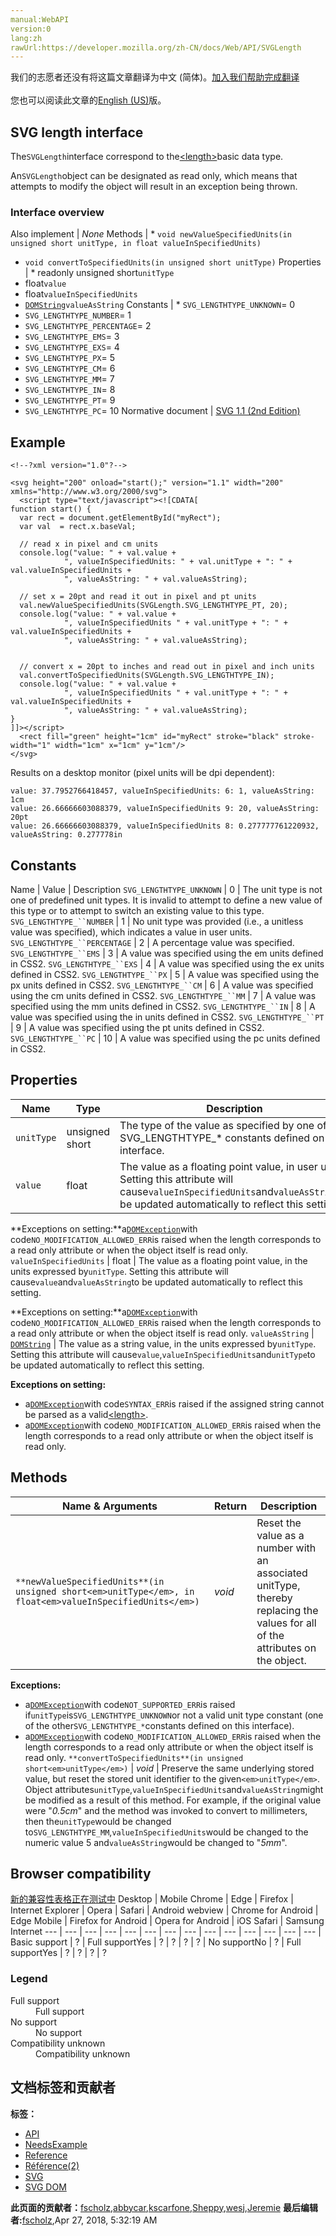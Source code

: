 ```yaml
---
manual:WebAPI
version:0
lang:zh
rawUrl:https://developer.mozilla.org/zh-CN/docs/Web/API/SVGLength
---
```




<bdi>我们的志愿者还没有将这篇文章翻译为<bdi>中文 (简体)</bdi>。[加入我们帮助完成翻译](%17962 "")<br></br>您也可以阅读此文章的[English (US)](%17413 "")版。</bdi>





## SVG length interface<a name="SVG_length_interface"></a>


The`SVGLength`interface correspond to the[&lt;length&gt;](%17412 "https://developer.mozilla.org/en/SVG/Content_type#Length")basic data type.



An`SVGLength`object can be designated as read only, which means that attempts to modify the object will result in an exception being thrown.


### Interface overview<a name="Interface_overview"></a>
Also implement | <em>None</em> 
Methods | * `void newValueSpecifiedUnits(in unsigned short unitType, in float valueInSpecifiedUnits)`
* `void convertToSpecifiedUnits(in unsigned short unitType)` 
Properties | * readonly unsigned short`unitType`
* float`value`
* float`valueInSpecifiedUnits`
* [`DOMString`](%3945 "DOMString is a UTF-16 String. As JavaScript already uses such strings, DOMString is mapped directly to a String.")`valueAsString` 
Constants | * `SVG_LENGTHTYPE_UNKNOWN`= 0
* `SVG_LENGTHTYPE_NUMBER`= 1
* `SVG_LENGTHTYPE_PERCENTAGE`= 2
* `SVG_LENGTHTYPE_EMS`= 3
* `SVG_LENGTHTYPE_EXS`= 4
* `SVG_LENGTHTYPE_PX`= 5
* `SVG_LENGTHTYPE_CM`= 6
* `SVG_LENGTHTYPE_MM`= 7
* `SVG_LENGTHTYPE_IN`= 8
* `SVG_LENGTHTYPE_PT`= 9
* `SVG_LENGTHTYPE_PC`= 10 
Normative document | [SVG 1.1 (2nd Edition)](%17963 "http://www.w3.org/TR/SVG11/types.html#InterfaceSVGLength") 


## Example<a name="Example"></a>

```
<!--?xml version="1.0"?-->
 
<svg height="200" onload="start();" version="1.1" width="200" xmlns="http://www.w3.org/2000/svg">
  <script type="text/javascript"><![CDATA[
function start() {
  var rect = document.getElementById("myRect");
  var val  = rect.x.baseVal;
  
  // read x in pixel and cm units
  console.log("value: " + val.value +
            ", valueInSpecifiedUnits: " + val.unitType + ": " + val.valueInSpecifiedUnits +
            ", valueAsString: " + val.valueAsString);

  // set x = 20pt and read it out in pixel and pt units
  val.newValueSpecifiedUnits(SVGLength.SVG_LENGTHTYPE_PT, 20);
  console.log("value: " + val.value +
            ", valueInSpecifiedUnits " + val.unitType + ": " + val.valueInSpecifiedUnits +
            ", valueAsString: " + val.valueAsString);

  
  // convert x = 20pt to inches and read out in pixel and inch units
  val.convertToSpecifiedUnits(SVGLength.SVG_LENGTHTYPE_IN);
  console.log("value: " + val.value +
            ", valueInSpecifiedUnits " + val.unitType + ": " + val.valueInSpecifiedUnits +
            ", valueAsString: " + val.valueAsString);
}
]]></script>
  <rect fill="green" height="1cm" id="myRect" stroke="black" stroke-width="1" width="1cm" x="1cm" y="1cm"/>
</svg>
```


Results on a desktop monitor (pixel units will be dpi dependent):


```
value: 37.7952766418457, valueInSpecifiedUnits: 6: 1, valueAsString: 1cm
value: 26.66666603088379, valueInSpecifiedUnits 9: 20, valueAsString: 20pt
value: 26.66666603088379, valueInSpecifiedUnits 8: 0.277777761220932, valueAsString: 0.277778in
```

## Constants<a name="Constants"></a>
Name | Value | Description 
`SVG_LENGTHTYPE_UNKNOWN` | 0 | The unit type is not one of predefined unit types. It is invalid to attempt to define a new value of this type or to attempt to switch an existing value to this type. 
`SVG_LENGTHTYPE_``NUMBER` | 1 | No unit type was provided (i.e., a unitless value was specified), which indicates a value in user units. 
`SVG_LENGTHTYPE_``PERCENTAGE` | 2 | A percentage value was specified. 
`SVG_LENGTHTYPE_``EMS` | 3 | A value was specified using the em units defined in CSS2. 
`SVG_LENGTHTYPE_``EXS` | 4 | A value was specified using the ex units defined in CSS2. 
`SVG_LENGTHTYPE_``PX` | 5 | A value was specified using the px units defined in CSS2. 
`SVG_LENGTHTYPE_``CM` | 6 | A value was specified using the cm units defined in CSS2. 
`SVG_LENGTHTYPE_``MM` | 7 | A value was specified using the mm units defined in CSS2. 
`SVG_LENGTHTYPE_``IN` | 8 | A value was specified using the in units defined in CSS2. 
`SVG_LENGTHTYPE_``PT` | 9 | A value was specified using the pt units defined in CSS2. 
`SVG_LENGTHTYPE_``PC` | 10 | A value was specified using the pc units defined in CSS2. 


## Properties<a name="Properties"></a>
Name | Type | Description 
 ---  |  ---  |  ---  | 
`unitType` | unsigned short | The type of the value as specified by one of the SVG_LENGTHTYPE_* constants defined on this interface. 
`value` | float | The value as a floating point value, in user units. Setting this attribute will cause`valueInSpecifiedUnits`and`valueAsString`to be updated automatically to reflect this setting.



**Exceptions on setting:**a[`DOMException`](%4502 "The DOMException interface represents an abnormal event (called an exception) which occurs as a result of calling a method or accessing a property of a web API.")with code`NO_MODIFICATION_ALLOWED_ERR`is raised when the length corresponds to a read only attribute or when the object itself is read only. 
`valueInSpecifiedUnits` | float | The value as a floating point value, in the units expressed by`unitType`. Setting this attribute will cause`value`and`valueAsString`to be updated automatically to reflect this setting.



**Exceptions on setting:**a[`DOMException`](%4502 "The DOMException interface represents an abnormal event (called an exception) which occurs as a result of calling a method or accessing a property of a web API.")with code`NO_MODIFICATION_ALLOWED_ERR`is raised when the length corresponds to a read only attribute or when the object itself is read only. 
`valueAsString` | [`DOMString`](%3945 "DOMString is a UTF-16 String. As JavaScript already uses such strings, DOMString is mapped directly to a String.") | The value as a string value, in the units expressed by`unitType`. Setting this attribute will cause`value`,`valueInSpecifiedUnits`and`unitType`to be updated automatically to reflect this setting.



**Exceptions on setting:**


* a[`DOMException`](%4502 "The DOMException interface represents an abnormal event (called an exception) which occurs as a result of calling a method or accessing a property of a web API.")with code`SYNTAX_ERR`is raised if the assigned string cannot be parsed as a valid[&lt;length&gt;](%17412 "https://developer.mozilla.org/en/SVG/Content_type#Length").
* a[`DOMException`](%4502 "The DOMException interface represents an abnormal event (called an exception) which occurs as a result of calling a method or accessing a property of a web API.")with code`NO_MODIFICATION_ALLOWED_ERR`is raised when the length corresponds to a read only attribute or when the object itself is read only. 


## Methods<a name="Methods"></a>
Name &amp; Arguments | Return | Description 
 ---  |  ---  |  ---  | 
`**newValueSpecifiedUnits**(in unsigned short<em>unitType</em>, in float<em>valueInSpecifiedUnits</em>)` | <em>void</em> | Reset the value as a number with an associated unitType, thereby replacing the values for all of the attributes on the object.



**Exceptions:**


* a[`DOMException`](%4502 "The DOMException interface represents an abnormal event (called an exception) which occurs as a result of calling a method or accessing a property of a web API.")with code`NOT_SUPPORTED_ERR`is raised if`unitType`is`SVG_LENGTHTYPE_UNKNOWN`or not a valid unit type constant (one of the other`SVG_LENGTHTYPE_*`constants defined on this interface).
* a[`DOMException`](%4502 "The DOMException interface represents an abnormal event (called an exception) which occurs as a result of calling a method or accessing a property of a web API.")with code`NO_MODIFICATION_ALLOWED_ERR`is raised when the length corresponds to a read only attribute or when the object itself is read only. 
`**convertToSpecifiedUnits**(in unsigned short<em>unitType</em>)` | <em>void</em> | Preserve the same underlying stored value, but reset the stored unit identifier to the given`<em>unitType</em>`. Object attributes`unitType`,`valueInSpecifiedUnits`and`valueAsString`might be modified as a result of this method. For example, if the original value were &quot;<em>0.5cm</em>&quot; and the method was invoked to convert to millimeters, then the`unitType`would be changed to`SVG_LENGTHTYPE_MM`,`valueInSpecifiedUnits`would be changed to the numeric value 5 and`valueAsString`would be changed to &quot;<em>5mm</em>&quot;. 


## Browser compatibility<a name="Browser_compatibility"></a>
[新的兼容性表格正在测试中<i></i>](%3360 "")
<abbr>Desktop<i></i></abbr> | <abbr>Mobile<i></i></abbr> 
<abbr>Chrome<i></i></abbr> | <abbr>Edge<i></i></abbr> | <abbr>Firefox<i></i></abbr> | <abbr>Internet Explorer<i></i></abbr> | <abbr>Opera<i></i></abbr> | <abbr>Safari<i></i></abbr> | <abbr>Android webview<i></i></abbr> | <abbr>Chrome for Android<i></i></abbr> | <abbr>Edge Mobile<i></i></abbr> | <abbr>Firefox for Android<i></i></abbr> | <abbr>Opera for Android<i></i></abbr> | <abbr>iOS Safari<i></i></abbr> | <abbr>Samsung Internet<i></i></abbr> 
 ---  |  ---  |  ---  |  ---  |  ---  |  ---  |  ---  |  ---  |  ---  |  ---  |  ---  |  ---  |  ---  |  ---  | 
Basic support | <abbr>?</abbr> | <abbr>Full support</abbr>Yes | <abbr>?</abbr> | <abbr>?</abbr> | <abbr>?</abbr> | <abbr>?</abbr> | <abbr>No support</abbr>No | <abbr>?</abbr> | <abbr>Full support</abbr>Yes | <abbr>?</abbr> | <abbr>?</abbr> | <abbr>?</abbr> | <abbr>?</abbr> 


### Legend<a name="Legend"></a>
<dl><dt><abbr>Full support</abbr></dt><dd>Full support</dd><dt><abbr>No support</abbr></dt><dd>No support</dd><dt><abbr>Compatibility unknown</abbr></dt><dd>Compatibility unknown</dd></dl>



## 文档标签和贡献者
**标签：**
* [API](%50 "")
* [NeedsExample](%13047 "")
* [Reference](%3381 "")
* [Référence(2)](%3892 "")
* [SVG](%457 "")
* [SVG DOM](%17335 "")

**此页面的贡献者：**[fscholz](%60 ""),[abbycar](%15784 ""),[kscarfone](%3900 ""),[Sheppy](%405 ""),[wesj](%17138 ""),[Jeremie](%4470 "")
**最后编辑者:**[fscholz](%60 ""),<time>Apr 27, 2018, 5:32:19 AM</time>


